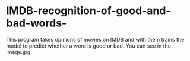 # IMDB-recognition-of-good-and-bad-words-
This program takes opinions of movies on IMDB and with them trains the model to predict whether a word is good or bad. You can see in the image.jpg
